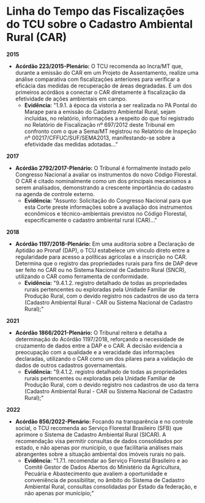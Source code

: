 # Linha do Tempo das Fiscalizações do TCU sobre o Cadastro Ambiental Rural (CAR)

**2015**

*   **Acórdão 223/2015-Plenário:** O TCU recomenda ao Incra/MT que, durante a emissão do CAR em um Projeto de Assentamento, realize uma análise comparativa com fiscalizações anteriores para verificar a eficácia das medidas de recuperação de áreas degradadas. É um dos primeiros acórdãos a conectar o CAR diretamente à fiscalização da efetividade de ações ambientais em campo.
    *   **Evidência:** "1.9.1. à época da vistoria a ser realizada no PA Pontal do Marape para a emissão do Cadastro Ambiental Rural, sejam incluídas, no relatório, informações a respeito do que foi registrado no Relatório de Fiscalização nº 697/2012 deste Tribunal em confronto com o que a Sema/MT registrou no Relatório de Inspeção nº 00217/CFFUC/SUF/SEMA2013, manifestando-se sobre a efetividade das medidas adotadas..."

**2017**

*   **Acórdão 2792/2017-Plenário:** O Tribunal é formalmente instado pelo Congresso Nacional a avaliar os instrumentos do novo Código Florestal. O CAR é citado nominalmente como um dos principais mecanismos a serem analisados, demonstrando a crescente importância do cadastro na agenda de controle externo.
    *   **Evidência:** "Assunto: Solicitação do Congresso Nacional para que esta Corte preste informações sobre a avaliação dos instrumentos econômicos e técnico-ambientais previstos no Código Florestal, especificamente o cadastro ambiental rural (CAR)..."

**2018**

*   **Acórdão 1197/2018-Plenário:** Em uma auditoria sobre a Declaração de Aptidão ao Pronaf (DAP), o TCU estabelece um vínculo direto entre a regularidade para acesso a políticas agrícolas e a inscrição no CAR. Determina que o registro das propriedades rurais para fins de DAP deve ser feito no CAR ou no Sistema Nacional de Cadastro Rural (SNCR), utilizando o CAR como ferramenta de conformidade.
    *   **Evidência:** "9.4.1.2. registro detalhado de todas as propriedades rurais pertencentes ou exploradas pela Unidade Familiar de Produção Rural, com o devido registro nos cadastros de uso da terra (Cadastro Ambiental Rural - CAR ou Sistema Nacional de Cadastro Rural);"

**2021**

*   **Acórdão 1866/2021-Plenário:** O Tribunal reitera e detalha a determinação do Acórdão 1197/2018, reforçando a necessidade de cruzamento de dados entre a DAP e o CAR. A decisão evidencia a preocupação com a qualidade e a veracidade das informações declaradas, utilizando o CAR como um dos pilares para a validação de dados de outros cadastros governamentais.
    *   **Evidência:** "9.4.1.2. registro detalhado de todas as propriedades rurais pertencentes ou exploradas pela Unidade Familiar de Produção Rural, com o devido registro nos cadastros de uso da terra (Cadastro Ambiental Rural - CAR ou Sistema Nacional de Cadastro Rural);"

**2022**

*   **Acórdão 856/2022-Plenário:** Focando na transparência e no controle social, o TCU recomenda ao Serviço Florestal Brasileiro (SFB) que aprimore o Sistema de Cadastro Ambiental Rural (SICAR). A recomendação visa permitir consultas de dados consolidados por estado, e não apenas por município, o que facilitaria análises mais abrangentes sobre a situação ambiental dos imóveis rurais no país.
    *   **Evidência:** "1.7.1. recomendar ao Serviço Florestal Brasileiro e ao Comitê Gestor de Dados Abertos do Ministério da Agricultura, Pecuária e Abastecimento que avaliem a oportunidade e conveniência de possibilitar, no âmbito do Sistema de Cadastro Ambiental Rural, consultas consolidadas por Estado da federação, e não apenas por município;"